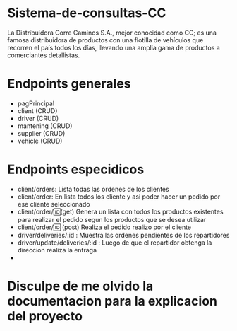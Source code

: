 # Sistema-de-consultas-CC 
La Distribuidora Corre Caminos S.A., mejor conocidad como CC; es una famosa distribuidora de productos con una flotilla de vehículos que recorren el país todos los días, llevando una amplia gama de productos a comerciantes detallistas. 

# Endpoints generales

- pagPrincipal 
- client (CRUD)
- driver (CRUD)
- mantening (CRUD)
- supplier (CRUD)
- vehicle (CRUD)

# Endpoints especidicos
-  client/orders: Lista todas las ordenes de los clientes
-  client/order: En lista todos los cliente y asi poder hacer un pedido por ese cliente seleccionado
-  client/order/:id:(get) Genera un lista con todos los productos existentes para realizar el pedido segun los productos que se desea utilizar
-  client/order/:id: (post) Realiza el pedido realizo por el cliente 
-  driver/deliveries/:id : Muestra las ordenes pendientes de los repartidores
-  driver/update/deliveries/:id : Luego de que el repartidor obtenga la direccion  realiza la entraga
-  

# Disculpe de me olvido la documentacion para la explicacion del proyecto
